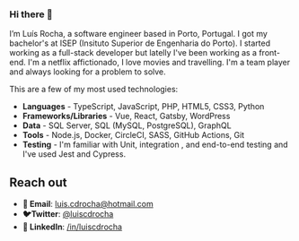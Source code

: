 ### Hi there 👋
I’m Luís Rocha, a software engineer based in Porto, Portugal.
I got my bachelor's at ISEP (Insituto Superior de Engenharia do Porto). I started working as a full-stack developer but latelly I've been working as a front-end. I'm a netflix affictionado, I love movies and travelling. I'm a team player and always looking for a problem to solve.

This are a few of my most used technologies:
- **Languages** -  TypeScript, JavaScript, PHP, HTML5, CSS3, Python
- **Frameworks/Libraries** - Vue, React, Gatsby, WordPress
- **Data** -  SQL Server, SQL (MySQL, PostgreSQL), GraphQL
- **Tools** - Node.js, Docker, CircleCI, SASS, GitHub Actions, Git
- **Testing** - I'm familiar with Unit, integration , and end-to-end testing and I've used Jest and Cypress.

## Reach out 

- **:email: Email**: [luis.cdrocha@hotmail.com](mailto:luis.cdrocha@hotmail.com?subject=GitHub)
- **:bird:Twitter**: [@luiscdrocha](https://twitter.com/luiscdrocha/)
- **:bust_in_silhouette: LinkedIn**: [/in/luiscdrocha](https://www.linkedin.com/in/luiscdrocha)
